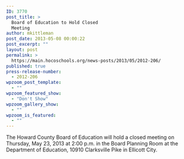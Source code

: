 ```yaml
---
ID: 3770
post_title: >
  Board of Education to Hold Closed
  Meeting
author: mkittleman
post_date: 2013-05-08 00:00:22
post_excerpt: ""
layout: post
permalink: >
  https://main.hocoschools.org/news-posts/2013/05/2012-206/
published: true
press-release-number:
  - 2012-206
wpzoom_post_template:
  - ""
wpzoom_featured_show:
  - "Don't Show"
wpzoom_gallery_show:
  - ""
wpzoom_is_featured:
  - ""
---
```

The Howard County Board of Education will hold a closed meeting on Thursday, May 23, 2013 at 2:00 p.m. in the Board Planning Room at the Department of Education, 10910 Clarksville Pike in Ellicott City.